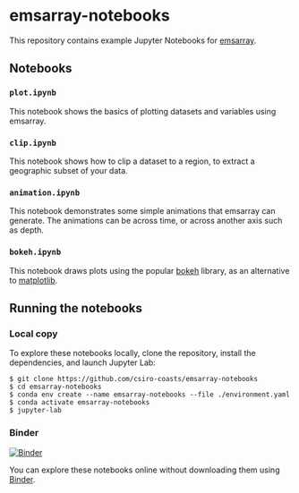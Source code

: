 emsarray-notebooks
==================

This repository contains example Jupyter Notebooks for [emsarray][emsarray].

## Notebooks

### `plot.ipynb`

This notebook shows the basics of plotting datasets and variables using emsarray.

### `clip.ipynb`

This notebook shows how to clip a dataset to a region,
to extract a geographic subset of your data.

### `animation.ipynb`

This notebook demonstrates some simple animations that emsarray can generate.
The animations can be across time, or across another axis such as depth.

### `bokeh.ipynb`

This notebook draws plots using the popular [bokeh][bokeh] library,
as an alternative to [matplotlib][matplotlib].

## Running the notebooks

### Local copy

To explore these notebooks locally,
clone the repository, install the dependencies, and launch Jupyter Lab:

```shell
$ git clone https://github.com/csiro-coasts/emsarray-notebooks
$ cd emsarray-notebooks
$ conda env create --name emsarray-notebooks --file ./environment.yaml
$ conda activate emsarray-notebooks
$ jupyter-lab
```

### Binder

[![Binder](https://mybinder.org/badge_logo.svg)][emsarray-binder]

You can explore these notebooks online without downloading them using [Binder][emsarray-binder].

[bokeh]: https://bokeh.org/
[emsarray]: https://github.com/csiro-coasts/emsarray
[emsarray-binder]: https://mybinder.org/v2/gh/csiro-coasts/emsarray-notebooks/HEAD
[matplotlib]: https://matplotlib.org/
